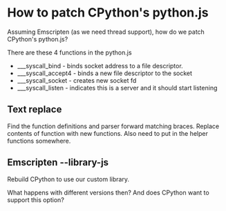 # How to patch CPython's python.js

Assuming Emscripten (as we need thread support), how do we patch CPython's python.js?

There are these 4 functions in the python.js

- ___syscall_bind - binds socket address to a file descriptor. 
- ___syscall_accept4 - binds a new file descriptor to the socket
- ___syscall_socket - creates new socket fd
- ___syscall_listen - indicates this is a server and it should start listening

## Text replace

Find the function definitions and parser forward matching braces. Replace contents of function with new functions.
Also need to put in the helper functions somewhere. 

## Emscripten --library-js

Rebuild CPython to use our custom library. 

What happens with different versions then? And does CPython want to support this option?

